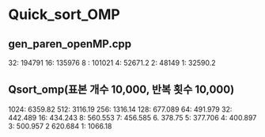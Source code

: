 # Quick_sort_OMP

## gen_paren_openMP.cpp
 32:	194791
 16:  	135976
 8 :   	101021
 4:    	52671.2
 2:    	48149
 1:    	32590.2

## Qsort_omp(표본 개수 10,000, 반복 횟수 10,000)
 1024:	6359.82 
 512:	3116.19 
 256:	1316.14
 128:	677.089
 64:	491.979
 32:	442.489
 16:	434.243
 8:	560.553
 7:	456.585
 6.	378.75
 5:	377.706
 4:	400.897
 3:	500.957
 2	620.684
 1:	1066.18
